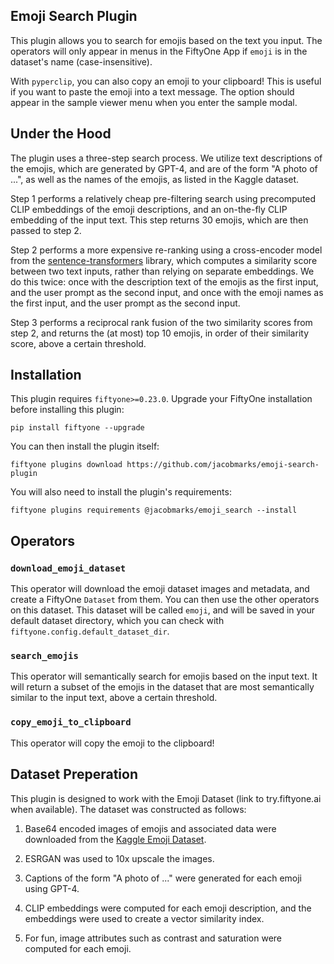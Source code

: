 ## Emoji Search Plugin

This plugin allows you to search for emojis based on the text you input. The
operators will only appear in menus in the FiftyOne App if `emoji` is in the
dataset's name (case-insensitive).

With `pyperclip`, you can also copy an emoji to your clipboard! This is useful
if you want to paste the emoji into a text message. The option should appear in
the sample viewer menu when you enter the sample modal.

## Under the Hood

The plugin uses a three-step search process. We utilize text descriptions
of the emojis, which are generated by GPT-4, and are of the form "A photo of ...",
as well as the names of the emojis, as listed in the Kaggle dataset.

Step 1 performs a relatively cheap pre-filtering search using precomputed CLIP
embeddings of the emoji descriptions, and an on-the-fly CLIP embedding of the
input text. This step returns 30 emojis, which are then passed to step 2.

Step 2 performs a more expensive re-ranking using a cross-encoder model from
the [sentence-transformers](https://www.sbert.net/) library, which computes
a similarity score between two text inputs, rather than relying on separate embeddings.
We do this twice: once with the description text of the emojis as the first input,
and the user prompt as the second input, and once with the emoji names as the
first input, and the user prompt as the second input.

Step 3 performs a reciprocal rank fusion of the two similarity scores from step 2,
and returns the (at most) top 10 emojis, in order of their similarity score, above
a certain threshold.

## Installation

This plugin requires `fiftyone>=0.23.0`. Upgrade your FiftyOne installation
before installing this plugin:

```shell
pip install fiftyone --upgrade
```

You can then install the plugin itself:

```shell
fiftyone plugins download https://github.com/jacobmarks/emoji-search-plugin
```

You will also need to install the plugin's requirements:

```shell
fiftyone plugins requirements @jacobmarks/emoji_search --install
```

## Operators

### `download_emoji_dataset`

This operator will download the emoji dataset images and metadata, and create a
FiftyOne `Dataset` from them. You can then use the other operators on this dataset.
This dataset will be called `emoji`, and will be saved in your default dataset directory,
which you can check with `fiftyone.config.default_dataset_dir`.

### `search_emojis`

This operator will semantically search for emojis based on the input text. It
will return a subset of the emojis in the dataset that are most semantically
similar to the input text, above a certain threshold.

### `copy_emoji_to_clipboard`

This operator will copy the emoji to the clipboard!

## Dataset Preperation

This plugin is designed to work with the Emoji Dataset (link to try.fiftyone.ai when available).
The dataset was constructed as follows:

1. Base64 encoded images of emojis and associated data were downloaded from the
   [Kaggle Emoji Dataset](https://www.kaggle.com/datasets/subinium/emojiimage-dataset).

2. ESRGAN was used to 10x upscale the images.

3. Captions of the form "A photo of ..." were generated for each emoji using GPT-4.

4. CLIP embeddings were computed for each emoji description, and the embeddings were
   used to create a vector similarity index.

5. For fun, image attributes such as contrast and saturation were computed for each emoji.
